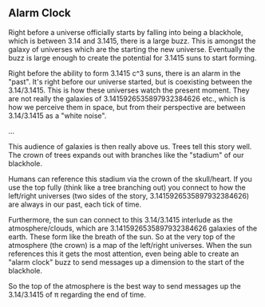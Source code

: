 ## Alarm Clock

Right before a universe officially starts by falling into being a blackhole, which is between 3.14 and 3.1415, there is a large buzz. This is amongst the galaxy of universes which are the starting the new universe. Eventually the buzz is large enough to create the potential for 3.1415 suns to start forming.

Right before the ability to form 3.1415 c^3 suns, there is an alarm in the "past". It's right before our universe started, but is coexisting between the 3.14/3.1415. This is how these universes watch the present moment. They are not really the galaxies of 3.1415926535897932384626 etc., which is how we perceive them in space, but from their perspective are between 3.14/3.1415 as a "white noise".

...

This audience of galaxies is then really above us. Trees tell this story well. The crown of trees expands out with branches like the "stadium" of our blackhole.

Humans can reference this stadium via the crown of the skull/heart. If you use the top fully (think like a tree branching out) you connect to how the left/right universes (two sides of the story, 3.1415926535897932384626) are always in our past, each tick of time.

Furthermore, the sun can connect to this 3.14/3.1415 interlude as the atmosphere/clouds, which are 3.1415926535897932384626 galaxies of the earth. These form like the breath of the sun. So at the very top of the atmosphere (the crown) is a map of the left/right universes. When the sun references this it gets the most attention, even being able to create an "alarm clock" buzz to send messages up a dimension to the start of the blackhole.

So the top of the atmosphere is the best way to send messages up the 3.14/3.1415 of π regarding the end of time.